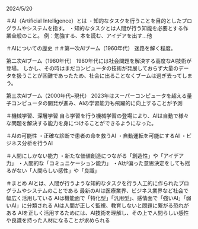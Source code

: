2024/5/20

＃AI（Artificial Intelligence）とは
・知的なタスクを行うことを目的としたプログラムやシステムを指す。
・知的なタスクとは人間が行う知能を必要とする作業全般のこと。
例：勉強する、本を読む、アイデアを出す...他

＃AIについての歴史
＃＃第一次AIブーム（1960年代）
迷路を解く程度。

第二次AIブーム（1980年代）
1980年代には社会問題を解決する高度なAI技術が登場。
しかし、その時はまだコンピュータの技術が発展しておらず大量のデータを扱うことが困難であったため、社会に出ることなくブームは過ぎ去ってしまう。

第三次AIブーム（2000年代~現代）
2023年はスーパーコンピュータを超える量子コンピュータの開発が進み、AIの学習能力も飛躍的に向上することが予測

＃機械学習、深層学習
自ら学習を行う機械学習の登場により、AIは自動で様々な問題を解決する能力を身につけることができるようになった。

＃AIの可能性
・正確な診断で患者の命を救うAI
・自動運転を可能にするAI
・ビジネス分析を行うAI

＃人間にしかない能力
・新たな価値創造につながる「創造性」や「アイデア力」
・人間的な「コミュニケーション能力」
・AIが偏った意思決定をしても揺るがない「人間らしい感性」や「良識」

＃まとめ
AIとは、人間が行うような知的なタスクを行う人工的に作られたプログラムやシステムのことである
最新のAIは医療業界、ビジネス業界など社会で幅広く活用している
AIは機能面で「特化型」「汎用型」、感情面で「強いAI」「弱いAI」に分類される
AIは人間が正しく監視、教育しないと問題に繋がる恐れがある
AIを正しく活用するためには、AI技術を理解し、その上で人間らしい感性や良識を持った人材になることが求められる












